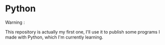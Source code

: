 # Python

Warning :

This repository is actually my first one, I'll use it to publish some programs I made with Python, which I'm currently learning.
